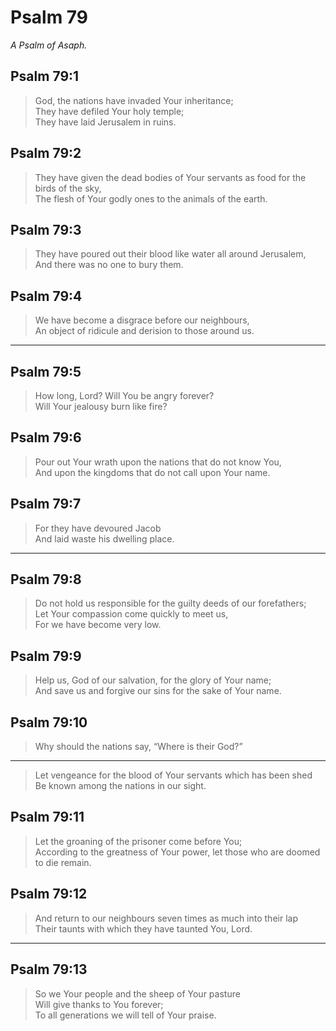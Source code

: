 # Psalm 79

_A Psalm of Asaph._

## Psalm 79:1

> God, the nations have invaded Your inheritance;  
> They have defiled Your holy temple;  
> They have laid Jerusalem in ruins.

## Psalm 79:2

> They have given the dead bodies of Your servants as food for the birds of the sky,  
> The flesh of Your godly ones to the animals of the earth.

## Psalm 79:3

> They have poured out their blood like water all around Jerusalem,  
> And there was no one to bury them.

## Psalm 79:4

> We have become a disgrace before our neighbours,  
> An object of ridicule and derision to those around us.

---

## Psalm 79:5

> How long, Lord? Will You be angry forever?  
> Will Your jealousy burn like fire?

## Psalm 79:6

> Pour out Your wrath upon the nations that do not know You,  
> And upon the kingdoms that do not call upon Your name.

## Psalm 79:7

> For they have devoured Jacob  
> And laid waste his dwelling place.

---

## Psalm 79:8

> Do not hold us responsible for the guilty deeds of our forefathers;  
> Let Your compassion come quickly to meet us,  
> For we have become very low.

## Psalm 79:9

> Help us, God of our salvation, for the glory of Your name;  
> And save us and forgive our sins for the sake of Your name.

## Psalm 79:10

> Why should the nations say, “Where is their God?”

---

> Let vengeance for the blood of Your servants which has been shed  
> Be known among the nations in our sight.

## Psalm 79:11

> Let the groaning of the prisoner come before You;  
> According to the greatness of Your power, let those who are doomed to die remain.

## Psalm 79:12

> And return to our neighbours seven times as much into their lap  
> Their taunts with which they have taunted You, Lord.

---

## Psalm 79:13

> So we Your people and the sheep of Your pasture  
> Will give thanks to You forever;  
> To all generations we will tell of Your praise.
